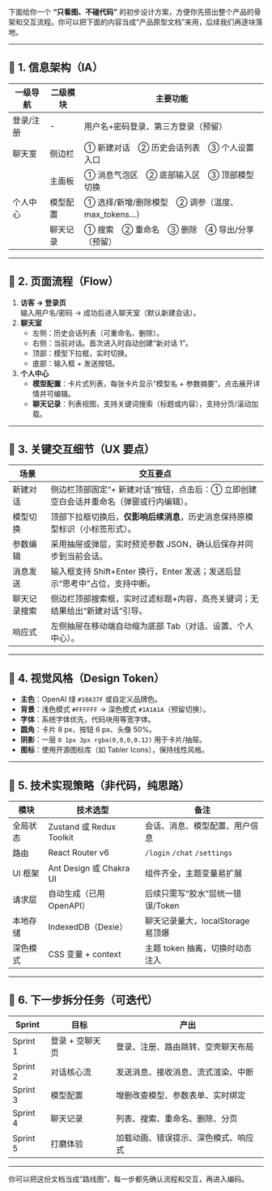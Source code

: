 下面给你一个 **“只看图、不碰代码”** 的初步设计方案，方便你先搭出整个产品的骨架和交互流程。你可以把下面的内容当成“产品原型文档”来用，后续我们再逐块落地。

---

## 📌 1. 信息架构（IA）

| 一级导航 | 二级模块 | 主要功能                              |
| --- | --- |-----------------------------------|
| 登录/注册 | - | 用户名+密码登录、第三方登录（预留）                |
| 聊天室 | 侧边栏 | ① 新建对话 ② 历史会话列表 ③ 个人设置入口          |
|  | 主面板 | ① 消息气泡区 ② 底部输入区 ③ 顶部模型切换          |
| 个人中心 | 模型配置 | ① 选择/新增/删除模型 ② 调参（温度、max_tokens…） |
|  | 聊天记录 | ① 搜索 ② 重命名 ③ 删除 ④ 导出/分享（预留）       |

---

## 📌 2. 页面流程（Flow）

1. **访客 → 登录页**  
   输入用户名/密码 → 成功后进入聊天室（默认新建会话）。
2. **聊天室**
    - 左侧：历史会话列表（可重命名、删除）。
    - 右侧：当前对话。首次进入时自动创建“新对话 1”。
    - 顶部：模型下拉框，实时切换。
    - 底部：输入框 + 发送按钮。
3. **个人中心**
    - **模型配置**：卡片式列表，每张卡片显示“模型名 + 参数摘要”，点击展开详情并可编辑。
    - **聊天记录**：列表视图，支持关键词搜索（标题或内容），支持分页/滚动加载。

---

## 📌 3. 关键交互细节（UX 要点）

| 场景 | 交互要点 |
| --- | --- |
| 新建对话 | 侧边栏顶部固定“+ 新建对话”按钮，点击后：① 立即创建空白会话并重命名（弹窗或行内编辑）。 |
| 模型切换 | 顶部下拉框切换后，**仅影响后续消息**，历史消息保持原模型标识（小标签形式）。 |
| 参数编辑 | 采用抽屉或弹层，实时预览参数 JSON，确认后保存并同步到当前会话。 |
| 消息发送 | 输入框支持 Shift+Enter 换行，Enter 发送；发送后显示“思考中”占位，支持中断。 |
| 聊天记录搜索 | 侧边栏顶部搜索框，实时过滤标题+内容，高亮关键词；无结果给出“新建对话”引导。 |
| 响应式 | 左侧抽屉在移动端自动缩为底部 Tab（对话、设置、个人中心）。 |

---

## 📌 4. 视觉风格（Design Token）

- **主色**：OpenAI 绿 `#10A37F` 或自定义品牌色。
- **背景**：浅色模式 `#FFFFFF` → 深色模式 `#1A1A1A`（预留切换）。
- **字体**：系统字体优先，代码块用等宽字体。
- **圆角**：卡片 8 px、按钮 6 px、头像 50%。
- **阴影**：一层 `0 1px 3px rgba(0,0,0,0.12)` 用于卡片/抽屉。
- **图标**：使用开源图标库（如 Tabler Icons），保持线性风格。

---

## 📌 5. 技术实现策略（非代码，纯思路）

| 模块 | 技术选型 | 备注 |
| --- | --- | --- |
| 全局状态 | Zustand 或 Redux Toolkit | 会话、消息、模型配置、用户信息 |
| 路由 | React Router v6 | `/login` `/chat` `/settings` |
| UI 框架 | Ant Design 或 Chakra UI | 组件齐全，主题变量易扩展 |
| 请求层 | 自动生成（已用 OpenAPI） | 后续只需写“胶水”层统一错误/Token |
| 本地存储 | IndexedDB（Dexie） | 聊天记录量大，localStorage 易顶爆 |
| 深色模式 | CSS 变量 + context | 主题 token 抽离，切换时动态注入 |

---

## 📌 6. 下一步拆分任务（可迭代）

| Sprint | 目标 | 产出 |
| --- | --- | --- |
| Sprint 1 | 登录 + 空聊天页 | 登录、注册、路由跳转、空壳聊天布局 |
| Sprint 2 | 对话核心流 | 发送消息、接收消息、流式渲染、中断 |
| Sprint 3 | 模型配置 | 增删改查模型、参数表单、实时绑定 |
| Sprint 4 | 聊天记录 | 列表、搜索、重命名、删除、分页 |
| Sprint 5 | 打磨体验 | 加载动画、错误提示、深色模式、响应式 |

---

你可以把这份文档当成“路线图”，每一步都先确认流程和交互，再进入编码。  
